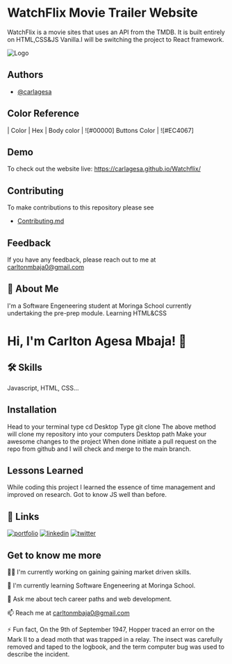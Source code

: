 # WatchFlix Movie Trailer Website

WatchFlix is a movie sites that uses an API from the TMDB.
It is built entirely on HTML,CSS&JS Vanilla.I will be switching the project
to React framework.

![Logo](https://www.themoviedb.org/assets/2/v4/logos/v2/blue_square_2-d537fb228cf3ded904ef09b136fe3fec72548ebc1fea3fbbd1ad9e36364db38b.svg)

## Authors

- [@carlagesa](https://github.com/carlagesa)

## Color Reference

| Color | Hex |
Body color | ![#00000]
Buttons Color | ![#EC4067]

## Demo

To check out the website live:
<https://carlagesa.github.io/Watchflix/>

## Contributing

To make contributions to this repository please see

- [Contributing.md](https://github.com/carlagesa/Watchflix/blob/main/CONTRIBUTING.md)

## Feedback

If you have any feedback, please reach out to me at
carltonmbaja0@gmail.com

## 🚀 About Me

I'm a Software Engeneering student at Moringa School
currently undertaking the pre-prep module.
Learning HTML&CSS

# Hi, I'm Carlton Agesa Mbaja! 👋

## 🛠 Skills

Javascript, HTML, CSS...

## Installation

Head to your terminal type cd Desktop
Type git clone
The above method will clone my repository into your computers Desktop path
Make your awesome changes to the project
When done initiate a pull request on the repo from github and I will check and merge to the main branch.

## Lessons Learned

While coding this project I learned the essence of time management and improved on research.
Got to know JS well than before.

## 🔗 Links

[![portfolio](https://img.shields.io/badge/my_portfolio-000?style=for-the-badge&logo=ko-fi&logoColor=white)](https://github.com/carlagesa)
[![linkedin](https://img.shields.io/badge/linkedin-0A66C2?style=for-the-badge&logo=linkedin&logoColor=white)](https://www.linkedin.com/in/carlton-agesa/)
[![twitter](https://img.shields.io/badge/twitter-1DA1F2?style=for-the-badge&logo=twitter&logoColor=white)](https://twitter.com/techguy_ke)

## Get to know me more

👩‍💻 I'm currently working on gaining gaining market driven skills.

🧠 I'm currently learning Software Engeneering at Moringa School.

💬 Ask me about tech career paths and web development.

📫 Reach me at carltonmbaja0@gmail.com

⚡️ Fun fact, On the 9th of September 1947, Hopper traced an error on
the Mark II to a dead moth that was trapped in a relay. The insect
was carefully removed and taped to the logbook, and the term
computer bug was used to describe the incident.
